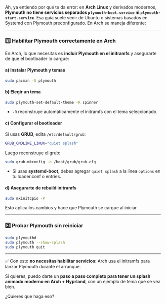 Ah, ya entiendo por qué te da error: en **Arch Linux** y derivados modernos, **Plymouth no tiene servicios separados `plymouth-boot.service` ni `plymouth-start.service`**. Esa guía suele venir de Ubuntu o sistemas basados en Systemd con Plymouth preconfigurado. En Arch se maneja diferente:

---

### 1️⃣ Habilitar Plymouth correctamente en Arch

En Arch, lo que necesitas es **incluir Plymouth en el initramfs** y asegurarte de que el bootloader lo cargue:

#### a) Instalar Plymouth y temas

```bash
sudo pacman -S plymouth
```

#### b) Elegir un tema

```bash
sudo plymouth-set-default-theme -R spinner
```

* `-R` reconstruye automáticamente el initramfs con el tema seleccionado.

#### c) Configurar el bootloader

Si usas **GRUB**, edita `/etc/default/grub`:

```bash
GRUB_CMDLINE_LINUX="quiet splash"
```

Luego reconstruye el grub:

```bash
sudo grub-mkconfig -o /boot/grub/grub.cfg
```

* Si usas **systemd-boot**, debes agregar `quiet splash` a la línea `options` en tu loader.conf o entries.

#### d) Asegurarte de rebuild initramfs

```bash
sudo mkinitcpio -P
```

Esto aplica los cambios y hace que Plymouth se cargue al iniciar.

---

### 2️⃣ Probar Plymouth sin reiniciar

```bash
sudo plymouthd
sudo plymouth --show-splash
sudo plymouth quit
```

---

✅ Con esto **no necesitas habilitar servicios**: Arch usa el initramfs para lanzar Plymouth durante el arranque.

Si quieres, puedo darte un **paso a paso completo para tener un splash animado moderno en Arch + Hyprland**, con un ejemplo de tema que se vea bien.

¿Quieres que haga eso?


